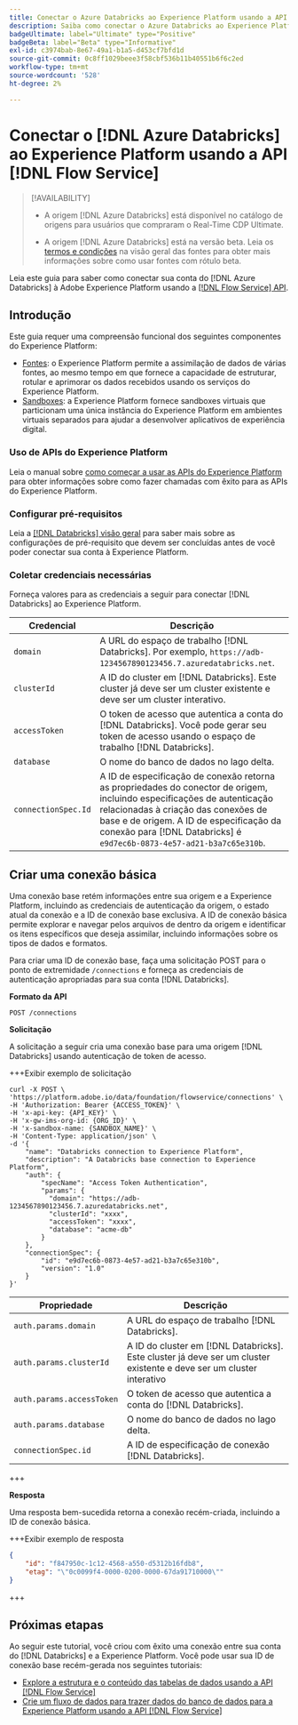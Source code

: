 ```yaml
---
title: Conectar o Azure Databricks ao Experience Platform usando a API do Serviço de fluxo
description: Saiba como conectar o Azure Databricks ao Experience Platform usando APIs.
badgeUltimate: label="Ultimate" type="Positive"
badgeBeta: label="Beta" type="Informative"
exl-id: c3974bab-8e67-49a1-b1a5-d453cf7bfd1d
source-git-commit: 0c8ff1029beee3f58cbf536b11b40551b6f6c2ed
workflow-type: tm+mt
source-wordcount: '528'
ht-degree: 2%

---
```


# Conectar o [!DNL Azure Databricks] ao Experience Platform usando a API [!DNL Flow Service]

>[!AVAILABILITY]
>
>* A origem [!DNL Azure Databricks] está disponível no catálogo de origens para usuários que compraram o Real-Time CDP Ultimate.
>
>* A origem [!DNL Azure Databricks] está na versão beta. Leia os [termos e condições](../../../../home.md#terms-and-conditions) na visão geral das fontes para obter mais informações sobre como usar fontes com rótulo beta.

Leia este guia para saber como conectar sua conta do [!DNL Azure Databricks] à Adobe Experience Platform usando a [[!DNL Flow Service] API](https://developer.adobe.com/experience-platform-apis/references/flow-service/).

## Introdução

Este guia requer uma compreensão funcional dos seguintes componentes do Experience Platform:

* [Fontes](../../../../home.md): o Experience Platform permite a assimilação de dados de várias fontes, ao mesmo tempo em que fornece a capacidade de estruturar, rotular e aprimorar os dados recebidos usando os serviços do Experience Platform.
* [Sandboxes](../../../../../sandboxes/home.md): a Experience Platform fornece sandboxes virtuais que particionam uma única instância do Experience Platform em ambientes virtuais separados para ajudar a desenvolver aplicativos de experiência digital.

### Uso de APIs do Experience Platform

Leia o manual sobre [como começar a usar as APIs do Experience Platform](../../../../../landing/api-guide.md) para obter informações sobre como fazer chamadas com êxito para as APIs do Experience Platform.

### Configurar pré-requisitos

Leia a [[!DNL Databricks] visão geral](../../../../connectors/databases/databricks.md) para saber mais sobre as configurações de pré-requisito que devem ser concluídas antes de você poder conectar sua conta à Experience Platform.

### Coletar credenciais necessárias

Forneça valores para as credenciais a seguir para conectar [!DNL Databricks] ao Experience Platform.

| Credencial | Descrição |
| --- | --- |
| `domain` | A URL do espaço de trabalho [!DNL Databricks]. Por exemplo, `https://adb-1234567890123456.7.azuredatabricks.net`. |
| `clusterId` | A ID do cluster em [!DNL Databricks]. Este cluster já deve ser um cluster existente e deve ser um cluster interativo. |
| `accessToken` | O token de acesso que autentica a conta do [!DNL Databricks]. Você pode gerar seu token de acesso usando o espaço de trabalho [!DNL Databricks]. |
| `database` | O nome do banco de dados no lago delta. |
| `connectionSpec.Id` | A ID de especificação de conexão retorna as propriedades do conector de origem, incluindo especificações de autenticação relacionadas à criação das conexões de base e de origem. A ID de especificação da conexão para [!DNL Databricks] é `e9d7ec6b-0873-4e57-ad21-b3a7c65e310b`. |

## Criar uma conexão básica

Uma conexão base retém informações entre sua origem e a Experience Platform, incluindo as credenciais de autenticação da origem, o estado atual da conexão e a ID de conexão base exclusiva. A ID de conexão básica permite explorar e navegar pelos arquivos de dentro da origem e identificar os itens específicos que deseja assimilar, incluindo informações sobre os tipos de dados e formatos.

Para criar uma ID de conexão base, faça uma solicitação POST para o ponto de extremidade `/connections` e forneça as credenciais de autenticação apropriadas para sua conta [!DNL Databricks].

**Formato da API**

```https
POST /connections
```

**Solicitação**

A solicitação a seguir cria uma conexão base para uma origem [!DNL Databricks] usando autenticação de token de acesso.

+++Exibir exemplo de solicitação

```shell
curl -X POST \
'https://platform.adobe.io/data/foundation/flowservice/connections' \
-H 'Authorization: Bearer {ACCESS_TOKEN}' \
-H 'x-api-key: {API_KEY}' \
-H 'x-gw-ims-org-id: {ORG_ID}' \
-H 'x-sandbox-name: {SANDBOX_NAME}' \
-H 'Content-Type: application/json' \
-d '{
    "name": "Databricks connection to Experience Platform",
    "description": "A Databricks base connection to Experience Platform",
    "auth": {
        "specName": "Access Token Authentication",
        "params": {
          "domain": "https://adb-1234567890123456.7.azuredatabricks.net",
          "clusterId": "xxxx",
          "accessToken": "xxxx",
          "database": "acme-db"
        }
    },
    "connectionSpec": {
        "id": "e9d7ec6b-0873-4e57-ad21-b3a7c65e310b",
        "version": "1.0"
    }
}'
```

| Propriedade | Descrição |
| --- | --- |
| `auth.params.domain` | A URL do espaço de trabalho [!DNL Databricks]. |
| `auth.params.clusterId` | A ID do cluster em [!DNL Databricks]. Este cluster já deve ser um cluster existente e deve ser um cluster interativo |
| `auth.params.accessToken` | O token de acesso que autentica a conta do [!DNL Databricks]. |
| `auth.params.database` | O nome do banco de dados no lago delta. |
| `connectionSpec.id` | A ID de especificação de conexão [!DNL Databricks]. |

+++

**Resposta**

Uma resposta bem-sucedida retorna a conexão recém-criada, incluindo a ID de conexão básica.

+++Exibir exemplo de resposta

```json
{
    "id": "f847950c-1c12-4568-a550-d5312b16fdb8",
    "etag": "\"0c0099f4-0000-0200-0000-67da91710000\""
}
```

+++

## Próximas etapas

Ao seguir este tutorial, você criou com êxito uma conexão entre sua conta do [!DNL Databricks] e a Experience Platform. Você pode usar sua ID de conexão base recém-gerada nos seguintes tutoriais:

* [Explore a estrutura e o conteúdo das tabelas de dados usando a API  [!DNL Flow Service] ](../../explore/tabular.md)
* [Crie um fluxo de dados para trazer dados do banco de dados para a Experience Platform usando a API  [!DNL Flow Service] ](../../collect/database-nosql.md)
